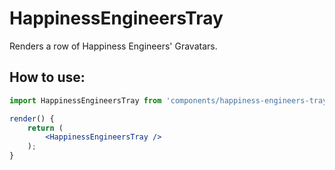 # HappinessEngineersTray

Renders a row of Happiness Engineers' Gravatars.

## How to use:

```jsx
import HappinessEngineersTray from 'components/happiness-engineers-tray';

render() {
    return (
        <HappinessEngineersTray />
    );
}
```

